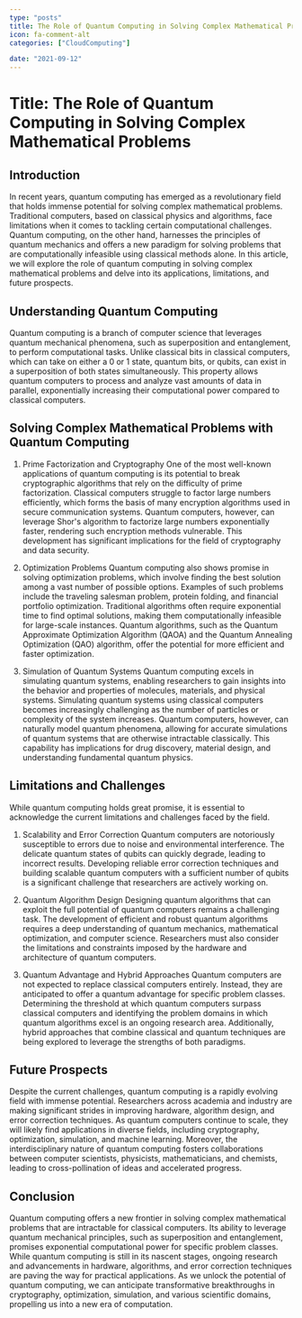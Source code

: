 ```yaml
---
type: "posts"
title: The Role of Quantum Computing in Solving Complex Mathematical Problems
icon: fa-comment-alt
categories: ["CloudComputing"]

date: "2021-09-12"
---
```




# Title: The Role of Quantum Computing in Solving Complex Mathematical Problems

## Introduction

In recent years, quantum computing has emerged as a revolutionary field that holds immense potential for solving complex mathematical problems. Traditional computers, based on classical physics and algorithms, face limitations when it comes to tackling certain computational challenges. Quantum computing, on the other hand, harnesses the principles of quantum mechanics and offers a new paradigm for solving problems that are computationally infeasible using classical methods alone. In this article, we will explore the role of quantum computing in solving complex mathematical problems and delve into its applications, limitations, and future prospects.

## Understanding Quantum Computing

Quantum computing is a branch of computer science that leverages quantum mechanical phenomena, such as superposition and entanglement, to perform computational tasks. Unlike classical bits in classical computers, which can take on either a 0 or 1 state, quantum bits, or qubits, can exist in a superposition of both states simultaneously. This property allows quantum computers to process and analyze vast amounts of data in parallel, exponentially increasing their computational power compared to classical computers.

## Solving Complex Mathematical Problems with Quantum Computing

1. Prime Factorization and Cryptography
One of the most well-known applications of quantum computing is its potential to break cryptographic algorithms that rely on the difficulty of prime factorization. Classical computers struggle to factor large numbers efficiently, which forms the basis of many encryption algorithms used in secure communication systems. Quantum computers, however, can leverage Shor's algorithm to factorize large numbers exponentially faster, rendering such encryption methods vulnerable. This development has significant implications for the field of cryptography and data security.

2. Optimization Problems
Quantum computing also shows promise in solving optimization problems, which involve finding the best solution among a vast number of possible options. Examples of such problems include the traveling salesman problem, protein folding, and financial portfolio optimization. Traditional algorithms often require exponential time to find optimal solutions, making them computationally infeasible for large-scale instances. Quantum algorithms, such as the Quantum Approximate Optimization Algorithm (QAOA) and the Quantum Annealing Optimization (QAO) algorithm, offer the potential for more efficient and faster optimization.

3. Simulation of Quantum Systems
Quantum computing excels in simulating quantum systems, enabling researchers to gain insights into the behavior and properties of molecules, materials, and physical systems. Simulating quantum systems using classical computers becomes increasingly challenging as the number of particles or complexity of the system increases. Quantum computers, however, can naturally model quantum phenomena, allowing for accurate simulations of quantum systems that are otherwise intractable classically. This capability has implications for drug discovery, material design, and understanding fundamental quantum physics.

## Limitations and Challenges

While quantum computing holds great promise, it is essential to acknowledge the current limitations and challenges faced by the field.

1. Scalability and Error Correction
Quantum computers are notoriously susceptible to errors due to noise and environmental interference. The delicate quantum states of qubits can quickly degrade, leading to incorrect results. Developing reliable error correction techniques and building scalable quantum computers with a sufficient number of qubits is a significant challenge that researchers are actively working on.

2. Quantum Algorithm Design
Designing quantum algorithms that can exploit the full potential of quantum computers remains a challenging task. The development of efficient and robust quantum algorithms requires a deep understanding of quantum mechanics, mathematical optimization, and computer science. Researchers must also consider the limitations and constraints imposed by the hardware and architecture of quantum computers.

3. Quantum Advantage and Hybrid Approaches
Quantum computers are not expected to replace classical computers entirely. Instead, they are anticipated to offer a quantum advantage for specific problem classes. Determining the threshold at which quantum computers surpass classical computers and identifying the problem domains in which quantum algorithms excel is an ongoing research area. Additionally, hybrid approaches that combine classical and quantum techniques are being explored to leverage the strengths of both paradigms.

## Future Prospects

Despite the current challenges, quantum computing is a rapidly evolving field with immense potential. Researchers across academia and industry are making significant strides in improving hardware, algorithm design, and error correction techniques. As quantum computers continue to scale, they will likely find applications in diverse fields, including cryptography, optimization, simulation, and machine learning. Moreover, the interdisciplinary nature of quantum computing fosters collaborations between computer scientists, physicists, mathematicians, and chemists, leading to cross-pollination of ideas and accelerated progress.

## Conclusion

Quantum computing offers a new frontier in solving complex mathematical problems that are intractable for classical computers. Its ability to leverage quantum mechanical principles, such as superposition and entanglement, promises exponential computational power for specific problem classes. While quantum computing is still in its nascent stages, ongoing research and advancements in hardware, algorithms, and error correction techniques are paving the way for practical applications. As we unlock the potential of quantum computing, we can anticipate transformative breakthroughs in cryptography, optimization, simulation, and various scientific domains, propelling us into a new era of computation.